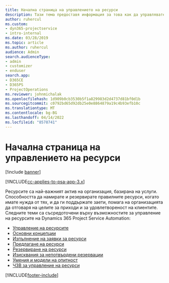 ```yaml
---
title: Начална страница на управлението на ресурси
description: Тази тема предоставя информация за това как да управлявате ресурсите.
author: ruhercul
ms.custom:
- dyn365-projectservice
- intro-internal
ms.date: 03/28/2019
ms.topic: article
ms.author: ruhercul
audience: Admin
search.audienceType:
- admin
- customizer
- enduser
search.app:
- D365CE
- D365PS
- ProjectOperations
ms.reviewer: johnmichalak
ms.openlocfilehash: 1d909b0cb3530b5f1a829983d2d4737d81bf0d1b
ms.sourcegitcommit: c0792bd65d92db25e0e8864879a19c4b93efb10c
ms.translationtype: MT
ms.contentlocale: bg-BG
ms.lasthandoff: 04/14/2022
ms.locfileid: "8578741"
---
```

# <a name="resource-management-home-page"></a>Начална страница на управлението на ресурси

[!include [banner](../includes/psa-now-project-operations.md)]

[!INCLUDE[cc-applies-to-psa-app-3.x](../includes/cc-applies-to-psa-app-3x.md)]

Ресурсите са най-важният актив на организация, базирана на услуги. Способността да намирате и резервирате правилните ресурси, когато имате нужда от тях, и да ги поддържате заети, помага на организацията да отговаря на целите за приходи и за удовлетвореност на клиентите. Следните теми са съсредоточени върху възможностите за управление на ресурсите на Dynamics 365 Project Service Automation:

- [Управление на ресурсите](manage-resources.md)
- [Основни концепции](reports-key-concepts.md)
- [Изпълнение на заявки за ресурси](resource-management-fulfill-requests.md)
- [Предлагане на ресурси](resource-management-propose-resources.md)
- [Резервиране на ресурси](resource-management-book-resources-scheduleboard.md)
- [Изисквания за непотвърдени резервации](resource-management-softbook-requirements.md)
- [Умения и модели на опитност](resource-management-skills-proficiency.md)
- [ЧЗВ за управление на ресурси](resource-management-faq.md)


[!INCLUDE[footer-include](../includes/footer-banner.md)]
